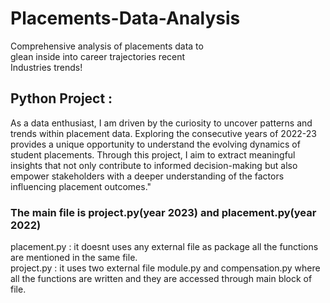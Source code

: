 # Placements-Data-Analysis
Comprehensive analysis of placements data to                                 
glean inside into career trajectories recent    
Industries trends!

## Python Project :
As a data enthusiast, I am driven by the curiosity to uncover patterns and trends within placement data. Exploring the consecutive years of 2022-23 provides a unique opportunity to understand the evolving dynamics of student placements. Through this project, I aim to extract meaningful insights that not only contribute to informed decision-making but also empower stakeholders with a deeper understanding of the factors influencing placement outcomes." 

### The main file is project.py(year 2023) and placement.py(year 2022)
placement.py : it doesnt uses any external file as package all the functions are mentioned in the same file.
<br>
project.py : it uses two external file module.py and compensation.py where all the functions are written and they are accessed through main block of file.

